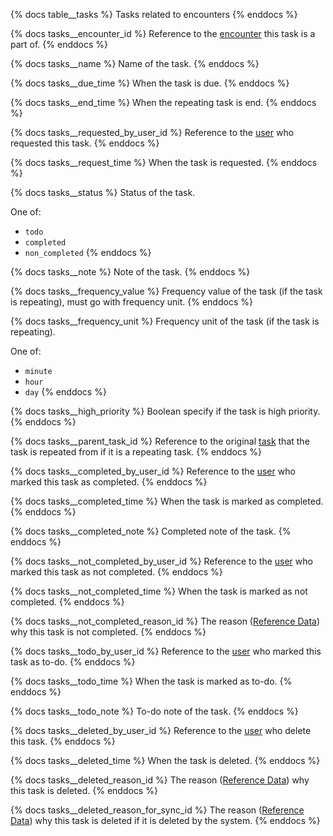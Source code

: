 {% docs table__tasks %}
Tasks related to encounters
{% enddocs %}

{% docs tasks__encounter_id %}
Reference to the [encounter](#!/source/source.tamanu.tamanu.encounters) this task is a part of.
{% enddocs %}

{% docs tasks__name %}
Name of the task.
{% enddocs %}

{% docs tasks__due_time %}
When the task is due.
{% enddocs %}

{% docs tasks__end_time %}
When the repeating task is end.
{% enddocs %}

{% docs tasks__requested_by_user_id %}
Reference to the [user](#!/source/source.tamanu.tamanu.users) who requested this task.
{% enddocs %}

{% docs tasks__request_time %}
When the task is requested.
{% enddocs %}

{% docs tasks__status %}
Status of the task.

One of:
- `todo`
- `completed`
- `non_completed`
{% enddocs %}

{% docs tasks__note %}
Note of the task.
{% enddocs %}

{% docs tasks__frequency_value %}
Frequency value of the task (if the task is repeating), must go with frequency unit.
{% enddocs %}

{% docs tasks__frequency_unit %}
Frequency unit of the task (if the task is repeating).

One of:
- `minute`
- `hour`
- `day`
{% enddocs %}

{% docs tasks__high_priority %}
Boolean specify if the task is high priority.
{% enddocs %}

{% docs tasks__parent_task_id %}
Reference to the original [task](#!/source/source.tamanu.tamanu.tasks) that the task is repeated from if it is a repeating task.
{% enddocs %}

{% docs tasks__completed_by_user_id %}
Reference to the [user](#!/source/source.tamanu.tamanu.users) who marked this task as completed.
{% enddocs %}

{% docs tasks__completed_time %}
When the task is marked as completed.
{% enddocs %}

{% docs tasks__completed_note %}
Completed note of the task.
{% enddocs %}

{% docs tasks__not_completed_by_user_id %}
Reference to the [user](#!/source/source.tamanu.tamanu.users) who marked this task as not completed.
{% enddocs %}

{% docs tasks__not_completed_time %}
When the task is marked as not completed.
{% enddocs %}

{% docs tasks__not_completed_reason_id %}
The reason ([Reference Data](#!/source/source.tamanu.tamanu.reference_data)) why this task is not completed.
{% enddocs %}

{% docs tasks__todo_by_user_id %}
Reference to the [user](#!/source/source.tamanu.tamanu.users) who marked this task as to-do.
{% enddocs %}

{% docs tasks__todo_time %}
When the task is marked as to-do.
{% enddocs %}

{% docs tasks__todo_note %}
To-do note of the task.
{% enddocs %}

{% docs tasks__deleted_by_user_id %}
Reference to the [user](#!/source/source.tamanu.tamanu.users) who delete this task.
{% enddocs %}

{% docs tasks__deleted_time %}
When the task is deleted.
{% enddocs %}

{% docs tasks__deleted_reason_id %}
The reason ([Reference Data](#!/source/source.tamanu.tamanu.reference_data)) why this task is deleted.
{% enddocs %}

{% docs tasks__deleted_reason_for_sync_id %}
The reason ([Reference Data](#!/source/source.tamanu.tamanu.reference_data)) why this task is deleted if it is deleted by the system.
{% enddocs %}
